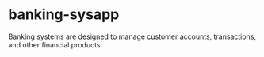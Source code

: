 # banking-sysapp
Banking systems are designed to manage customer accounts, transactions, and other financial products. 
